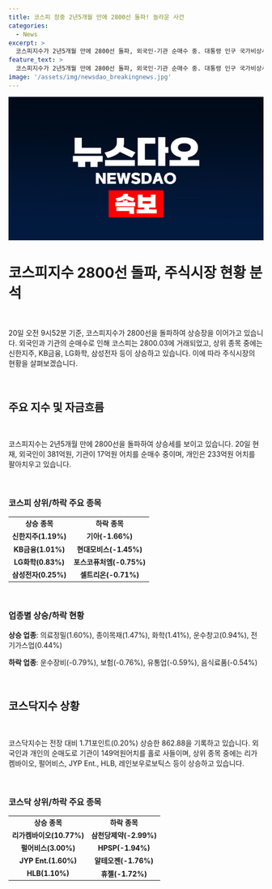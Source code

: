 ```yaml
---
title: 코스피 장중 2년5개월 만에 2800선 돌파! 놀라운 사건
categories:
  - News
excerpt: >
  코스피지수가 2년5개월 만에 2800선 돌파, 외국인·기관 순매수 중. 대통령 인구 국가비상사태 선언에 관련주 급등. 코스닥지수도 상승세, 개인·외국인 매도.
feature_text: >
  코스피지수가 2년5개월 만에 2800선 돌파, 외국인·기관 순매수 중. 대통령 인구 국가비상사태 선언에 관련주 급등. 코스닥지수도 상승세, 개인·외국인 매도.
image: '/assets/img/newsdao_breakingnews.jpg'
---
```


<p><img src="/assets/img/newsdao_breakingnews.jpg" alt="koreaapp 속보" /></p>

<h1 data-ke-size="size26"><b>코스피지수 2800선 돌파, 주식시장 현황 분석</b></h1>

<p data-ke-size="size16">&nbsp;</p>

<p>20일 오전 9시52분 기준, 코스피지수가 2800선을 돌파하여 상승장을 이어가고 있습니다. 외국인과 기관의 순매수로 인해 코스피는 2800.03에 거래되었고, 상위 종목 중에는 신한지주, KB금융, LG화학, 삼성전자 등이 상승하고 있습니다. 이에 따라 주식시장의 현황을 살펴보겠습니다.</p>

<p data-ke-size="size16">&nbsp;</p>

<h2 data-ke-size="size24"><b>주요 지수 및 자금흐름</b></h2>

<p data-ke-size="size16">&nbsp;</p>

<p>코스피지수는 2년5개월 만에 2800선을 돌파하여 상승세를 보이고 있습니다. 20일 현재, 외국인이 381억원, 기관이 17억원 어치를 순매수 중이며, 개인은 233억원 어치를 팔아치우고 있습니다.</p>

<p data-ke-size="size16">&nbsp;</p>

<h3 data-ke-size="size20">코스피 상위/하락 주요 종목</h3>

<table>
<tbody>
<tr>
<td style="text-align: center; height: 17px;"><b>상승 종목</b></td>
<td style="text-align: center; height: 17px;"><b>하락 종목</b></td>
</tr>
<tr>
<td style="text-align: center; height: 17px;"><b>신한지주(1.19%)</b></td>
<td style="text-align: center; height: 17px;"><b>기아(-1.66%)</b></td>
</tr>
<tr>
<td style="text-align: center; height: 17px;"><b>KB금융(1.01%)</b></td>
<td style="text-align: center; height: 17px;"><b>현대모비스(-1.45%)</b></td>
</tr>
<tr>
<td style="text-align: center; height: 17px;"><b>LG화학(0.83%)</b></td>
<td style="text-align: center; height: 17px;"><b>포스코퓨처엠(-0.75%)</b></td>
</tr>
<tr>
<td style="text-align: center; height: 17px;"><b>삼성전자(0.25%)</b></td>
<td style="text-align: center; height: 17px;"><b>셀트리온(-0.71%)</b></td>
</tr>
</tbody>
</table>

<p data-ke-size="size16">&nbsp;</p>

<h3 data-ke-size="size20">업종별 상승/하락 현황</h3>

<p><b>상승 업종</b>: 의료정밀(1.60%), 종이목재(1.47%), 화학(1.41%), 운수창고(0.94%), 전기가스업(0.44%)</p>

<p><b>하락 업종</b>: 운수장비(-0.79%), 보험(-0.76%), 유통업(-0.59%), 음식료품(-0.54%)</p>

<p data-ke-size="size16">&nbsp;</p>

<h2 data-ke-size="size24"><b>코스닥지수 상황</b></h2>

<p data-ke-size="size16">&nbsp;</p>

<p>코스닥지수는 전장 대비 1.71포인트(0.20%) 상승한 862.88을 기록하고 있습니다. 외국인과 개인의 순매도로 기관이 149억원어치를 홀로 사들이며, 상위 종목 중에는 리가켐바이오, 펄어비스, JYP Ent., HLB, 레인보우로보틱스 등이 상승하고 있습니다.</p>

<p data-ke-size="size16">&nbsp;</p>

<h3 data-ke-size="size20">코스닥 상위/하락 주요 종목</h3>

<table>
<tbody>
<tr>
<td style="text-align: center; height: 17px;"><b>상승 종목</b></td>
<td style="text-align: center; height: 17px;"><b>하락 종목</b></td>
</tr>
<tr>
<td style="text-align: center; height: 17px;"><b>리가켐바이오(10.77%)</b></td>
<td style="text-align: center; height: 17px;"><b>삼천당제약(-2.99%)</b></td>
</tr>
<tr>
<td style="text-align: center; height: 17px;"><b>펄어비스(3.00%)</b></td>
<td style="text-align: center; height: 17px;"><b>HPSP(-1.94%)</b></td>
</tr>
<tr>
<td style="text-align: center; height: 17px;"><b>JYP Ent.(1.60%)</b></td>
<td style="text-align: center; height: 17px;"><b>알테오젠(-1.76%)</b></td>
</tr>
<tr>
<td style="text-align: center; height: 17px;"><b>HLB(1.10%)</b></td>
<td style="text-align: center; height: 17px;"><b>휴젤(-1.72%)</b></td>
</tr>
</tbody>
</table>

<p data-ke-size="size16">&nbsp;</p>

<p data-ke-size="size16">&nbsp;</p>

<p data-ke-size="size16">&nbsp;</p>

<p data-ke-size="size16">&nbsp;</p>

